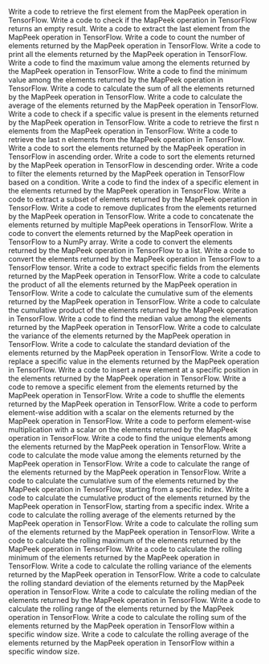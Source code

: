 Write a code to retrieve the first element from the MapPeek operation in TensorFlow.
Write a code to check if the MapPeek operation in TensorFlow returns an empty result.
Write a code to extract the last element from the MapPeek operation in TensorFlow.
Write a code to count the number of elements returned by the MapPeek operation in TensorFlow.
Write a code to print all the elements returned by the MapPeek operation in TensorFlow.
Write a code to find the maximum value among the elements returned by the MapPeek operation in TensorFlow.
Write a code to find the minimum value among the elements returned by the MapPeek operation in TensorFlow.
Write a code to calculate the sum of all the elements returned by the MapPeek operation in TensorFlow.
Write a code to calculate the average of the elements returned by the MapPeek operation in TensorFlow.
Write a code to check if a specific value is present in the elements returned by the MapPeek operation in TensorFlow.
Write a code to retrieve the first n elements from the MapPeek operation in TensorFlow.
Write a code to retrieve the last n elements from the MapPeek operation in TensorFlow.
Write a code to sort the elements returned by the MapPeek operation in TensorFlow in ascending order.
Write a code to sort the elements returned by the MapPeek operation in TensorFlow in descending order.
Write a code to filter the elements returned by the MapPeek operation in TensorFlow based on a condition.
Write a code to find the index of a specific element in the elements returned by the MapPeek operation in TensorFlow.
Write a code to extract a subset of elements returned by the MapPeek operation in TensorFlow.
Write a code to remove duplicates from the elements returned by the MapPeek operation in TensorFlow.
Write a code to concatenate the elements returned by multiple MapPeek operations in TensorFlow.
Write a code to convert the elements returned by the MapPeek operation in TensorFlow to a NumPy array.
Write a code to convert the elements returned by the MapPeek operation in TensorFlow to a list.
Write a code to convert the elements returned by the MapPeek operation in TensorFlow to a TensorFlow tensor.
Write a code to extract specific fields from the elements returned by the MapPeek operation in TensorFlow.
Write a code to calculate the product of all the elements returned by the MapPeek operation in TensorFlow.
Write a code to calculate the cumulative sum of the elements returned by the MapPeek operation in TensorFlow.
Write a code to calculate the cumulative product of the elements returned by the MapPeek operation in TensorFlow.
Write a code to find the median value among the elements returned by the MapPeek operation in TensorFlow.
Write a code to calculate the variance of the elements returned by the MapPeek operation in TensorFlow.
Write a code to calculate the standard deviation of the elements returned by the MapPeek operation in TensorFlow.
Write a code to replace a specific value in the elements returned by the MapPeek operation in TensorFlow.
Write a code to insert a new element at a specific position in the elements returned by the MapPeek operation in TensorFlow.
Write a code to remove a specific element from the elements returned by the MapPeek operation in TensorFlow.
Write a code to shuffle the elements returned by the MapPeek operation in TensorFlow.
Write a code to perform element-wise addition with a scalar on the elements returned by the MapPeek operation in TensorFlow.
Write a code to perform element-wise multiplication with a scalar on the elements returned by the MapPeek operation in TensorFlow.
Write a code to find the unique elements among the elements returned by the MapPeek operation in TensorFlow.
Write a code to calculate the mode value among the elements returned by the MapPeek operation in TensorFlow.
Write a code to calculate the range of the elements returned by the MapPeek operation in TensorFlow.
Write a code to calculate the cumulative sum of the elements returned by the MapPeek operation in TensorFlow, starting from a specific index.
Write a code to calculate the cumulative product of the elements returned by the MapPeek operation in TensorFlow, starting from a specific index.
Write a code to calculate the rolling average of the elements returned by the MapPeek operation in TensorFlow.
Write a code to calculate the rolling sum of the elements returned by the MapPeek operation in TensorFlow.
Write a code to calculate the rolling maximum of the elements returned by the MapPeek operation in TensorFlow.
Write a code to calculate the rolling minimum of the elements returned by the MapPeek operation in TensorFlow.
Write a code to calculate the rolling variance of the elements returned by the MapPeek operation in TensorFlow.
Write a code to calculate the rolling standard deviation of the elements returned by the MapPeek operation in TensorFlow.
Write a code to calculate the rolling median of the elements returned by the MapPeek operation in TensorFlow.
Write a code to calculate the rolling range of the elements returned by the MapPeek operation in TensorFlow.
Write a code to calculate the rolling sum of the elements returned by the MapPeek operation in TensorFlow within a specific window size.
Write a code to calculate the rolling average of the elements returned by the MapPeek operation in TensorFlow within a specific window size.